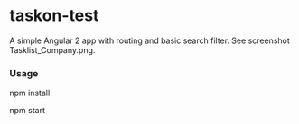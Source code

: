 # taskon-test
A simple Angular 2 app with routing and basic search filter. See screenshot Tasklist_Company.png.

### Usage

npm install 

npm start
